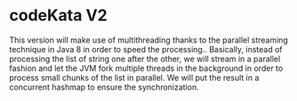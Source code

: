 # codeKata V2
This version will make use of multithreading thanks to the parallel streaming technique in Java 8 in order to speed the processing.. Basically, instead of processing the list of string one after the other, we will stream in a parallel fashion and let the JVM fork multiple threads in the background in order to process small chunks of the list in parallel. We will put the result in a concurrent hashmap to ensure the synchronization.
